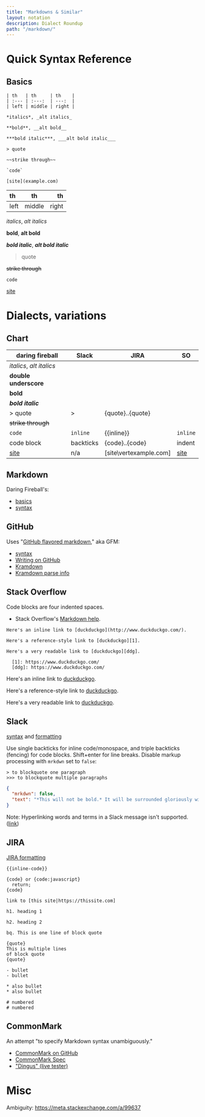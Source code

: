 ```yaml
---
title: "Markdowns & Similar"
layout: notation
description: Dialect Roundup
path: "/markdown/"
---
```


# Quick Syntax Reference

## Basics

```
| th   | th     | th    |
| :--- | :---:  | ---:  |
| left | middle | right |

*italics*, _alt italics_

**bold**, __alt bold__

***bold italic***, ___alt bold italic___

> quote

~~strike through~~

`code`

[site](example.com)
```

| th   | th     | th    |
| :--- | :---:  | ---:  |
| left | middle | right |

*italics*, _alt italics_

**bold**, __alt bold__

***bold italic***, ___alt bold italic___

> quote

~~strike through~~

`code`

[site](example.com)


# Dialects, variations

## Chart

| daring fireball          | Slack     | JIRA                   | SO                  |
|--------------------------|-----------|------------------------|---------------------|
| *italics*, _alt italics_ |           |                        |                     |
| __double underscore__    |           |                        |                     |
| **bold**                 |           |                        |                     |
| ***bold italic***        |           |                        |                     |
| > quote                  | >         | {quote}..{quote}       |                     |
| ~~strike through~~       |           |                        |                     |
| `code`                   | `inline`  | {{inline}}             | `inline`            |
| code block               | backticks | {code}..{code}         | indent              |
| [site](example.com)      | n/a       | [site\vertexample.com] | [site](example.com) |

## Markdown

Daring Fireball's:

- [basics](http://daringfireball.net/projects/markdown/basics)
- [syntax](http://daringfireball.net/projects/markdown/syntax)

## GitHub

Uses "[GitHub flavored markdown]( target=)," aka GFM:

- [syntax](https://help.github.com/articles/basic-writing-and-formatting-syntax/)
- [Writing on GitHub](https://help.github.com/categories/writing-on-github/)
- [Kramdown](http://kramdown.gettalong.org/)
- [Kramdown parse info](http://kramdown.gettalong.org/parser/gfm.html)


## Stack Overflow

Code blocks are four indented spaces.

- Stack Overflow's [Markdown help](http://stackoverflow.com/editing-help).

```
Here's an inline link to [duckduckgo](http://www.duckduckgo.com/).

Here's a reference-style link to [duckduckgo][1].

Here's a very readable link to [duckduckgo][ddg].

  [1]: https://www.duckduckgo.com/
  [ddg]: https://www.duckduckgo.com/
```

Here's an inline link to [duckduckgo](http://www.duckduckgo.com/).

Here's a reference-style link to [duckduckgo][1].

Here's a very readable link to [duckduckgo][ddg].

  [1]: https://www.duckduckgo.com/
  [ddg]: https://www.duckduckgo.com/

## Slack

[syntax](https://get.slack.help/hc/en-us/articles/202288908-Format-your-messages) and [formatting](https://api.slack.com/docs/message-formatting)

Use single backticks for inline code/monospace, and triple backticks (fencing) for code blocks. Shift+enter for line breaks. Disable markup processing with `mrkdwn` set to `false`:

```
> to blockquote one paragraph
>>> to blockquote multiple paragraphs
```

```json
{
  "mrkdwn": false,
  "text": "*This will not be bold.* It will be surrounded gloriously with stars."
}
```

Note: Hyperlinking words and terms in a Slack message isn't supported. ([link](https://get.slack.help/hc/en-us/articles/204399343-Sharing-links-in-Slack))


## JIRA

[JIRA formatting](https://jira.atlassian.com/secure/WikiRendererHelpAction.jspa?section=all)

```
{{inline-code}}

{code} or {code:javascript}
  return;
{code}

link to [this site|https://thissite.com]

h1. heading 1

h2. heading 2

bq. This is one line of block quote

{quote}
This is multiple lines
of block quote
{quote}

- bullet
- bullet

* also bullet
* also bullet

# numbered
# numbered
```



## CommonMark

An attempt "to specify Markdown syntax unambiguously."

- [CommonMark on GitHub](https://github.com/jgm/CommonMark)
- [CommonMark Spec](http://spec.commonmark.org/0.26/)
- ["Dingus" (live tester)](http://spec.commonmark.org/dingus/)

# Misc

Ambiguity: https://meta.stackexchange.com/a/99637

